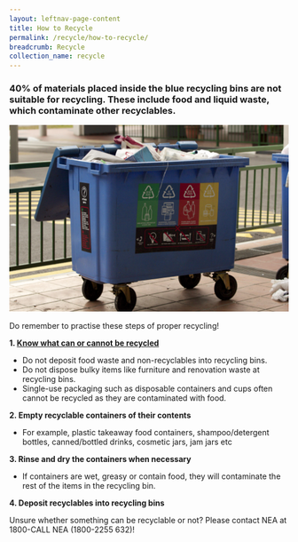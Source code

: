 ```yaml
---
layout: leftnav-page-content
title: How to Recycle
permalink: /recycle/how-to-recycle/
breadcrumb: Recycle
collection_name: recycle
---
```


### 40% of materials placed inside the blue recycling bins are not suitable for recycling. These include food and liquid waste, which contaminate other recyclables.

![recycling bin in singapore](/images/recycling-bin-in-singapore.jpg)

Do remember to practise these steps of proper recycling!

**1. [Know what can or cannot be recycled](/recycle/what-to-recycle/)** 
* Do not deposit food waste and non-recyclables into recycling bins.
* Do not dispose bulky items like furniture and renovation waste at recycling bins.
* Single-use packaging such as disposable containers and cups often cannot be recycled as they are contaminated with food.

**2. Empty recyclable containers of their contents**
* For example, plastic takeaway food containers, shampoo/detergent bottles, canned/bottled drinks, cosmetic jars, jam jars etc

**3. Rinse and dry the containers when necessary**
* If containers are wet, greasy or contain food, they will contaminate the rest of the items in the recycling bin.

**4. Deposit recyclables into recycling bins**


Unsure whether something can be recyclable or not? Please contact NEA at 1800-CALL NEA (1800-2255 632)!


